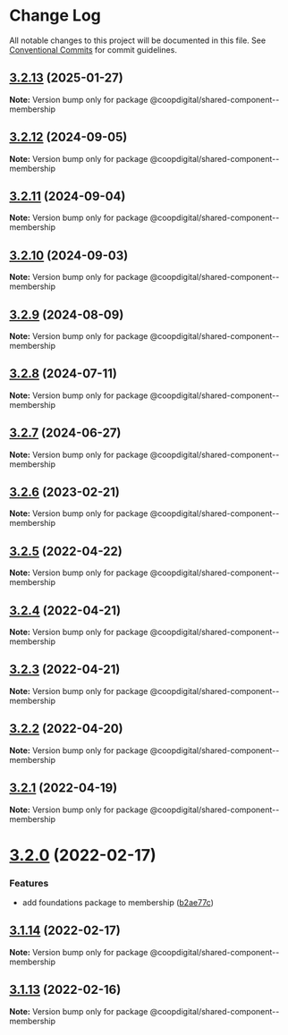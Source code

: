 # Change Log

All notable changes to this project will be documented in this file.
See [Conventional Commits](https://conventionalcommits.org) for commit guidelines.

## [3.2.13](https://github.com/coopdigital/coop-frontend/compare/@coopdigital/shared-component--membership@3.2.12...@coopdigital/shared-component--membership@3.2.13) (2025-01-27)

**Note:** Version bump only for package @coopdigital/shared-component--membership





## [3.2.12](https://github.com/coopdigital/coop-frontend/compare/@coopdigital/shared-component--membership@3.2.11...@coopdigital/shared-component--membership@3.2.12) (2024-09-05)

**Note:** Version bump only for package @coopdigital/shared-component--membership





## [3.2.11](https://github.com/coopdigital/coop-frontend/compare/@coopdigital/shared-component--membership@3.2.10...@coopdigital/shared-component--membership@3.2.11) (2024-09-04)

**Note:** Version bump only for package @coopdigital/shared-component--membership





## [3.2.10](https://github.com/coopdigital/coop-frontend/compare/@coopdigital/shared-component--membership@3.2.9...@coopdigital/shared-component--membership@3.2.10) (2024-09-03)

**Note:** Version bump only for package @coopdigital/shared-component--membership





## [3.2.9](https://github.com/coopdigital/coop-frontend/compare/@coopdigital/shared-component--membership@3.2.8...@coopdigital/shared-component--membership@3.2.9) (2024-08-09)

**Note:** Version bump only for package @coopdigital/shared-component--membership





## [3.2.8](https://github.com/coopdigital/coop-frontend/compare/@coopdigital/shared-component--membership@3.2.7...@coopdigital/shared-component--membership@3.2.8) (2024-07-11)

**Note:** Version bump only for package @coopdigital/shared-component--membership





## [3.2.7](https://github.com/coopdigital/coop-frontend/compare/@coopdigital/shared-component--membership@3.2.6...@coopdigital/shared-component--membership@3.2.7) (2024-06-27)

**Note:** Version bump only for package @coopdigital/shared-component--membership





## [3.2.6](https://github.com/coopdigital/coop-frontend/compare/@coopdigital/shared-component--membership@3.2.5...@coopdigital/shared-component--membership@3.2.6) (2023-02-21)

**Note:** Version bump only for package @coopdigital/shared-component--membership





## [3.2.5](https://github.com/coopdigital/coop-frontend/compare/@coopdigital/shared-component--membership@3.2.4...@coopdigital/shared-component--membership@3.2.5) (2022-04-22)

**Note:** Version bump only for package @coopdigital/shared-component--membership





## [3.2.4](https://github.com/coopdigital/coop-frontend/compare/@coopdigital/shared-component--membership@3.2.3...@coopdigital/shared-component--membership@3.2.4) (2022-04-21)

**Note:** Version bump only for package @coopdigital/shared-component--membership





## [3.2.3](https://github.com/coopdigital/coop-frontend/compare/@coopdigital/shared-component--membership@3.2.2...@coopdigital/shared-component--membership@3.2.3) (2022-04-21)

**Note:** Version bump only for package @coopdigital/shared-component--membership





## [3.2.2](https://github.com/coopdigital/coop-frontend/compare/@coopdigital/shared-component--membership@3.2.1...@coopdigital/shared-component--membership@3.2.2) (2022-04-20)

**Note:** Version bump only for package @coopdigital/shared-component--membership





## [3.2.1](https://github.com/coopdigital/coop-frontend/compare/@coopdigital/shared-component--membership@3.2.0...@coopdigital/shared-component--membership@3.2.1) (2022-04-19)

**Note:** Version bump only for package @coopdigital/shared-component--membership





# [3.2.0](https://github.com/coopdigital/coop-frontend/compare/@coopdigital/shared-component--membership@3.1.14...@coopdigital/shared-component--membership@3.2.0) (2022-02-17)


### Features

* add foundations package to membership ([b2ae77c](https://github.com/coopdigital/coop-frontend/commit/b2ae77c1ef0c2d97dbbad4986e31214f02554b8c))





## [3.1.14](https://github.com/coopdigital/coop-frontend/compare/@coopdigital/shared-component--membership@3.1.13...@coopdigital/shared-component--membership@3.1.14) (2022-02-17)

**Note:** Version bump only for package @coopdigital/shared-component--membership





## [3.1.13](https://github.com/coopdigital/coop-frontend/compare/@coopdigital/shared-component--membership@3.1.12...@coopdigital/shared-component--membership@3.1.13) (2022-02-16)

**Note:** Version bump only for package @coopdigital/shared-component--membership

